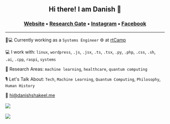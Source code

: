 ## <p align="center">Hi there! I am Danish 👋</p>
### <p align="center">[Website](https://danishshakeel.me "Danish's Homepage") &#8226; [Research Gate](https://www.researchgate.net/profile/Danish-Shakeel-2 "Danish's RG") &#8226; [Instagram](https://instagram.com/iamdanish17 "Danish's Instagram") &#8226; [Facebook](https://facebook.com/danishshakeel17 "Danish's Facebook")
---
🏡💻 Currently working as a `Systems Engineer` ⚙️ at [rtCamp](https://rtcamp.com "rtCamp")
  
💻 I work with:  `linux`, `wordpress`, `.js`, `.jsx`, `.ts`, `.tsx`, `.py`, `.php`, `.css`, `.sh`, `.ai`, `.cpp`, `raspi`, `systems`

🔬 Research Areas: `machine learning`, `healthcare`, `quantum computing`

🎙 Let's Talk About: `Tech`, `Machine Learning`, `Quantum Computing`, `Philosophy`, `Human History`

📧 [hi@danishshakeel.me](mailto:hi@danishshakeel.me)
<br><br>
<a href="https://github.com/danish17">
  <img align="center" src="https://github-readme-stats.vercel.app/api?username=danish17&show_icons=true&theme=dark" />
</a>
<br><br>
<a href="https://github.com/danish17">
  <img align="center" src="https://github-readme-stats.vercel.app/api/top-langs/?username=danish17&theme=dark&layout=compact" />
</a>

